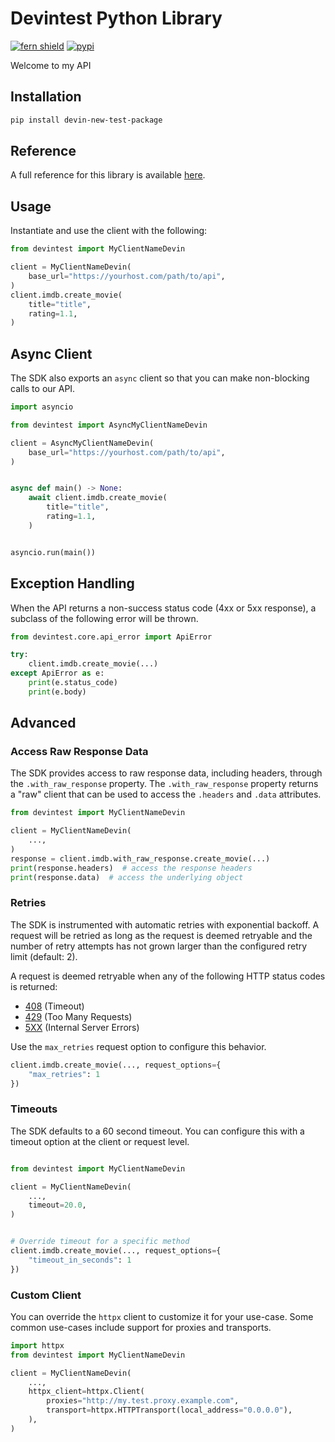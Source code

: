 # Devintest Python Library

[![fern shield](https://img.shields.io/badge/%F0%9F%8C%BF-Built%20with%20Fern-brightgreen)](https://buildwithfern.com?utm_source=github&utm_medium=github&utm_campaign=readme&utm_source=https%3A%2F%2Fgithub.com%2Fdevalog%2Fpython-sdk)
[![pypi](https://img.shields.io/pypi/v/devin-new-test-package)](https://pypi.python.org/pypi/devin-new-test-package)

Welcome to my API

## Installation

```sh
pip install devin-new-test-package
```

## Reference

A full reference for this library is available [here](https://github.com/devalog/python-sdk/blob/HEAD/./reference.md).

## Usage

Instantiate and use the client with the following:

```python
from devintest import MyClientNameDevin

client = MyClientNameDevin(
    base_url="https://yourhost.com/path/to/api",
)
client.imdb.create_movie(
    title="title",
    rating=1.1,
)
```

## Async Client

The SDK also exports an `async` client so that you can make non-blocking calls to our API.

```python
import asyncio

from devintest import AsyncMyClientNameDevin

client = AsyncMyClientNameDevin(
    base_url="https://yourhost.com/path/to/api",
)


async def main() -> None:
    await client.imdb.create_movie(
        title="title",
        rating=1.1,
    )


asyncio.run(main())
```

## Exception Handling

When the API returns a non-success status code (4xx or 5xx response), a subclass of the following error
will be thrown.

```python
from devintest.core.api_error import ApiError

try:
    client.imdb.create_movie(...)
except ApiError as e:
    print(e.status_code)
    print(e.body)
```

## Advanced

### Access Raw Response Data

The SDK provides access to raw response data, including headers, through the `.with_raw_response` property.
The `.with_raw_response` property returns a "raw" client that can be used to access the `.headers` and `.data` attributes.

```python
from devintest import MyClientNameDevin

client = MyClientNameDevin(
    ...,
)
response = client.imdb.with_raw_response.create_movie(...)
print(response.headers)  # access the response headers
print(response.data)  # access the underlying object
```

### Retries

The SDK is instrumented with automatic retries with exponential backoff. A request will be retried as long
as the request is deemed retryable and the number of retry attempts has not grown larger than the configured
retry limit (default: 2).

A request is deemed retryable when any of the following HTTP status codes is returned:

- [408](https://developer.mozilla.org/en-US/docs/Web/HTTP/Status/408) (Timeout)
- [429](https://developer.mozilla.org/en-US/docs/Web/HTTP/Status/429) (Too Many Requests)
- [5XX](https://developer.mozilla.org/en-US/docs/Web/HTTP/Status/500) (Internal Server Errors)

Use the `max_retries` request option to configure this behavior.

```python
client.imdb.create_movie(..., request_options={
    "max_retries": 1
})
```

### Timeouts

The SDK defaults to a 60 second timeout. You can configure this with a timeout option at the client or request level.

```python

from devintest import MyClientNameDevin

client = MyClientNameDevin(
    ...,
    timeout=20.0,
)


# Override timeout for a specific method
client.imdb.create_movie(..., request_options={
    "timeout_in_seconds": 1
})
```

### Custom Client

You can override the `httpx` client to customize it for your use-case. Some common use-cases include support for proxies
and transports.

```python
import httpx
from devintest import MyClientNameDevin

client = MyClientNameDevin(
    ...,
    httpx_client=httpx.Client(
        proxies="http://my.test.proxy.example.com",
        transport=httpx.HTTPTransport(local_address="0.0.0.0"),
    ),
)
```

